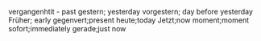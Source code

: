 vergangenhtit - past
gestern; yesterday
vorgestern; day before yesterday
Früher; early
gegenvert;present
heute;today
Jetzt;now
moment;moment
sofort;immediately
gerade;just now
